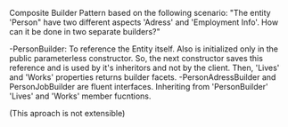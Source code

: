 Composite Builder Pattern based on the following scenario: "The entity 'Person" have two different aspects 'Adress' and 'Employment Info'. How can it be done in two separate builders?"

-PersonBuilder: To reference the Entity itself. Also is initialized only in the public parameterless constructor. So, the next constructor saves this reference and is used by it's inheritors and not by the client.
Then, 'Lives' and 'Works' properties returns builder facets. 
-PersonAdressBuilder and PersonJobBuilder are fluent interfaces. Inheriting from 'PersonBuilder' 'Lives' and 'Works' member fucntions. 

(This aproach is not extensible)
